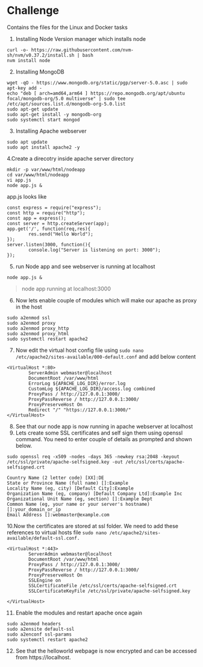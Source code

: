 # Challenge
Contains the files for the Linux and Docker tasks
1. Installing Node Version manager which installs node

```
curl -o- https://raw.githubusercontent.com/nvm-sh/nvm/v0.37.2/install.sh | bash
nvm install node
```

2. Installing MongoDB

```
wget -qO - https://www.mongodb.org/static/pgp/server-5.0.asc | sudo apt-key add -
echo "deb [ arch=amd64,arm64 ] https://repo.mongodb.org/apt/ubuntu focal/mongodb-org/5.0 multiverse" | sudo tee /etc/apt/sources.list.d/mongodb-org-5.0.list
sudo apt-get update
sudo apt-get install -y mongodb-org
sudo systemctl start mongod
```
3. Installing Apache webserver

```
sudo apt update
sudo apt install apache2 -y
```

4.Create a direcotry inside apache server directory

```
mkdir -p var/www/html/nodeapp
cd var/www/html/nodeapp
vi app.js
node app.js &
```
app.js looks like

```
const express = require("express");
const http = require("http");
const app = express();
const server = http.createServer(app);
app.get('/', function(req,res){
        res.send("Hello World");
});
server.listen(3000, function(){
        console.log("Server is listening on port: 3000");
});
```

5. run Node app and see webserver is running at localhost
```
node app.js & 
 ```
 >node app running at localhost:3000

6. Now lets enable couple of modules which will make our apache as proxy in the host
```
sudo a2enmod ssl
sudo a2enmod proxy
sudo a2enmod proxy_http
sudo a2enmod proxy_html
sudo systemctl restart apache2
```

7. Now edit the virtual host config file using `sudo nano /etc/apache2/sites-available/000-default.conf` and add below content
```
<VirtualHost *:80>
        ServerAdmin webmaster@localhost
        DocumentRoot /var/www/html
        ErrorLog ${APACHE_LOG_DIR}/error.log
        CustomLog ${APACHE_LOG_DIR}/access.log combined
        ProxyPass / http://127.0.0.1:3000/
        ProxyPassReverse / http://127.0.0.1:3000/
        ProxyPreserveHost On
        Redirect "/" "https://127.0.0.1:3000/"
</VirtualHost>
```

8. See that our node app is now running in apache webserver at localhost
9. Lets create some SSL certificates and self sign them using openssl command. You need to enter couple of details as prompted and shown below. 
```
sudo openssl req -x509 -nodes -days 365 -newkey rsa:2048 -keyout /etc/ssl/private/apache-selfsigned.key -out /etc/ssl/certs/apache-selfsigned.crt
```

```
Country Name (2 letter code) [XX]:DE
State or Province Name (full name) []:Example
Locality Name (eg, city) [Default City]:Example 
Organization Name (eg, company) [Default Company Ltd]:Example Inc
Organizational Unit Name (eg, section) []:Example Dept
Common Name (eg, your name or your server's hostname) []:your_domain_or_ip
Email Address []:webmaster@example.com
```

10.Now the certificates are stored at ssl folder. We need to add these references to virtual hosts file 
`sudo nano /etc/apache2/sites-available/default-ssl.conf.`

```
<VirtualHost *:443>
        ServerAdmin webmaster@localhost
        DocumentRoot /var/www/html
        ProxyPass / http://127.0.0.1:3000/
        ProxyPassReverse / http://127.0.0.1:3000/
        ProxyPreserveHost On
        SSLEngine on
        SSLCertificateFile /etc/ssl/certs/apache-selfsigned.crt
        SSLCertificateKeyFile /etc/ssl/private/apache-selfsigned.key

</VirtualHost>
```

11. Enable the modules and restart apache once again
```
sudo a2enmod headers
sudo a2ensite default-ssl
sudo a2enconf ssl-params
sudo systemctl restart apache2
```

12. See that the helloworld webpage is now encrypted and can be accessed from https://localhost.
